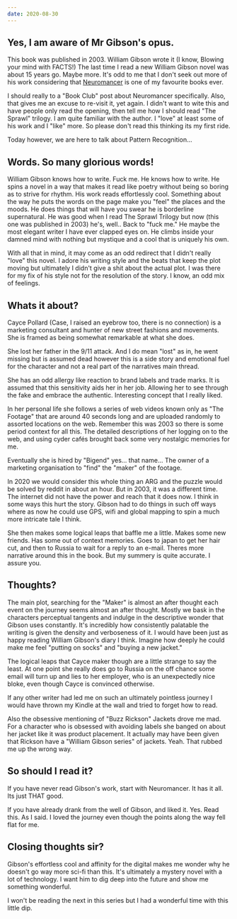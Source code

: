 ```yaml
---
date: 2020-08-30
---
```


## Yes, I am aware of Mr Gibson's opus.

This book was published in 2003. William Gibson wrote it (I know, Blowing your mind with FACTS!) The last time I read a new William Gibson novel was about 15 years go. Maybe more. It's odd to me that I don't seek out more of his work considering that [Neuromancer](https://en.wikipedia.org/wiki/Neuromancer) is one of my favourite books ever.

I should really to a "Book Club" post about Neuromancer specifically. Also, that gives me an excuse to re-visit it, yet again. I didn't want to wite this and have people only read the opening, then tell me how I should read "The Sprawl" trilogy. I am quite familiar with the author. I "love" at least some of his work and I "like" more. So please don't read this thinking its my first ride.

Today however, we are here to talk about Pattern Recognition...

## Words. So many glorious words!

William Gibson knows how to write. Fuck me. He knows how to write. He spins a novel in a way that makes it read like poetry without being so boring as to strive for rhythm. His work reads effortlessly cool. Something about the way he puts the words on the page make you "feel" the places and the moods. He does things that will have you swear he is borderline supernatural. He was good when I read The Sprawl Trilogy but now (this one was published in 2003) he's, well.. Back to "fuck me." He maybe the most elegant writer I have ever clapped eyes on. He climbs inside your damned mind with nothing but mystique and a cool that is uniquely his own.

With all that in mind, it may come as an odd redirect that I didn't really "love" this novel. I adore his writing style and the beats that keep the plot moving but ultimately I didn't give a shit about the actual plot. I was there for my fix of his style not for the resolution of the story. I know, an odd mix of feelings.

## Whats it about?

Cayce Pollard (Case, I raised an eyebrow too, there is no connection) is a marketing consultant and hunter of new street fashions and movements. She is framed as being somewhat remarkable at what she does.

She lost her father in the 9/11 attack. And I do mean "lost" as in, he went missing but is assumed dead however this is a side story and emotional fuel for the character and not a real part of the narratives main thread.

She has an odd allergy like reaction to brand labels and trade marks. It is assumed that this sensitivity aids her in her job. Allowing her to see through the fake and embrace the authentic. Interesting concept that I really liked.

In her personal life she follows a series of web videos known only as "The Footage" that are around 40 seconds long and are uploaded randomly to assorted locations on the web. Remember this was 2003 so there is some period context for all this. The detailed descriptions of her logging on to the web, and using cyder cafés brought back some very nostalgic memories for me.

Eventually she is hired by "Bigend" yes... that name... The owner of a marketing organisation to "find" the "maker" of the footage.

In 2020 we would consider this whole thing an ARG and the puzzle would be solved by reddit in about an hour. But in 2003, it was a different time. The internet did not have the power and reach that it does now. I think in some ways this hurt the story. Gibson had to do things in such off ways where as now he could use GPS, wifi and global mapping to spin a much more intricate tale I think.

She then makes some logical leaps that baffle me a little. Makes some new friends. Has some out of context memories. Goes to japan to get her hair cut, and then to Russia to wait for a reply to an e-mail. Theres more narrative around this in the book. But my summery is quite accurate. I assure you.

## Thoughts?

The main plot, searching for the "Maker" is almost an after thought each event on the journey seems almost an after thought. Mostly we bask in the characters perceptual tangents and indulge in the descriptive wonder that Gibson uses constantly. It's incredibly how consistently palatable the writing is given the density and verboseness of it. I would have been just as happy reading William Gibson's diary I think. Imagine how deeply he could make me feel "putting on socks" and "buying a new jacket."

The logical leaps that Cayce maker though are a little strange to say the least. At one point she really does go to Russia on the off chance some email will turn up and lies to her employer, who is an unexpectedly nice bloke, even though Cayce is convinced otherwise.

If any other writer had led me on such an ultimately pointless journey I would have thrown my Kindle at the wall and tried to forget how to read.

Also the obsessive mentioning of "Buzz Rickson" Jackets drove me mad. For a character who is obsessed with avoiding labels she banged on about her jacket like it was product placement. It actually may have been given that Rickson have a "William Gibson series" of jackets. Yeah. That rubbed me up the wrong way.

## So should I read it?

If you have never read Gibson's work, start with Neuromancer. It has it all. Its just THAT good.

If you have already drank from the well of Gibson, and liked it. Yes. Read this. As I said. I loved the journey even though the points along the way fell flat for me.

## Closing thoughts sir?

Gibson's effortless cool and affinity for the digital makes me wonder why he doesn't go way more sci-fi than this. It's ultimately a mystery novel with a lot of technology. I want him to dig deep into the future and show me something wonderful.

I won't be reading the next in this series but I had a wonderful time with this little dip.
